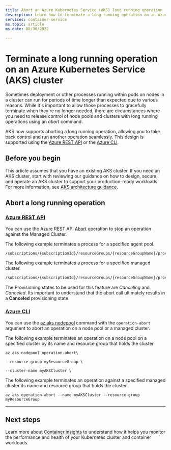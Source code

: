 ```yaml
---
title: Abort an Azure Kubernetes Service (AKS) long running operation
description: Learn how to terminate a long running operation on an Azure Kubernetes Service cluster at the node pool or cluster level. 
services: container-service
ms.topic: article
ms.date: 08/30/2022

---
```


# Terminate a long running operation on an Azure Kubernetes Service (AKS) cluster

Sometimes deployment or other processes running within pods on nodes in a cluster can run for periods of time longer than expected due to various reasons. While it's important to allow those processes to gracefully terminate when they're no longer needed, there are circumstances where you need to release control of node pools and clusters with long running operations using an *abort* command.

AKS now supports aborting a long running operation, allowing you to take back control and run another operation seamlessly. This design is supported using the [Azure REST API](/rest/api/azure/) or the [Azure CLI](/cli/azure/).

## Before you begin

This article assumes that you have an existing AKS cluster. If you need an AKS cluster, start with reviewing our guidance on how to design, secure, and operate an AKS cluster to support your production-ready workloads. For more information, see [AKS architecture guidance](/azure/architecture/reference-architectures/containers/aks-start-here).

## Abort a long running operation

### [Azure REST API](#tab/azure-rest)

You can use the Azure REST API [Abort](/rest/api/aks/managed-clusters) operation to stop an operation against the Managed Cluster.

The following example terminates a process for a specified agent pool.

```rest
/subscriptions/{subscriptionId}/resourceGroups/{resourceGroupName}/providers/Microsoft.ContainerService/managedclusters/{resourceName}/agentPools/{agentPoolName}/abort
```

The following example terminates a process for a specified managed cluster.

```rest
/subscriptions/{subscriptionId}/resourceGroups/{resourceGroupName}/providers/Microsoft.ContainerService/managedclusters/{resourceName}/abort
```

The Provisioning states to be used for this feature are *Canceling* and *Canceled*. Its important to understand that the abort call ultimately results in a **Canceled** provisioning state.

### [Azure CLI](#tab/azure-cli)

You can use the [az aks nodepool](/cli/azure/aks/nodepool) command with the `operation-abort` argument to abort an operation on a node pool or a managed cluster.

The following example terminates an operation on a node pool on a specified cluster by its name and resource group that holds the cluster.

```azurecli-interactive
az aks nodepool operation-abort\

--resource-group myResourceGroup \

--cluster-name myAKSCluster \
```

The following example terminates an operation against a specified managed cluster its name and resource group that holds the cluster.

```azurecli-interactive
az aks operation-abort --name myAKSCluster --resource-group myResourceGroup
```

---

## Next steps

Learn more about [Container insights](../azure-monitor/containers/container-insights-overview.md) to understand how it helps you monitor the performance and health of your Kubernetes cluster and container workloads.